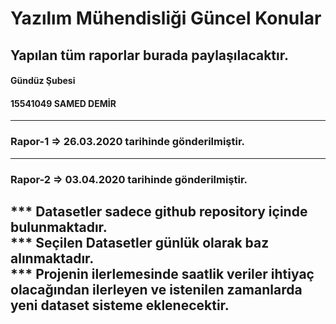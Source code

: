 # Yazılım Mühendisliği Güncel Konular 

## Yapılan tüm raporlar burada paylaşılacaktır.

#### Gündüz Şubesi
#### 15541049 SAMED DEMİR
----------------------------------------------------------------------------------
### Rapor-1 => 26.03.2020 tarihinde gönderilmiştir.
----------------------------------------------------------------------------------
### Rapor-2 => 03.04.2020 tarihinde gönderilmiştir.

*** Datasetler sadece github repository içinde bulunmaktadır.</br>
*** Seçilen Datasetler günlük olarak baz alınmaktadır.</br>
*** Projenin ilerlemesinde saatlik veriler ihtiyaç olacağından ilerleyen ve istenilen zamanlarda yeni dataset sisteme eklenecektir.
----------------------------------------------------------------------------------
